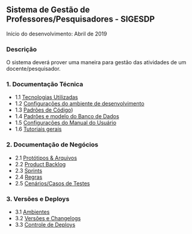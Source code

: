 ## Sistema de Gestão de Professores/Pesquisadores - SIGESDP

Início do desenvolvimento: Abril de 2019

### Descrição

O sistema deverá prover uma maneira para gestão das atividades de um docente/pesquisador.

### 1. Documentação Técnica

- 1.1 [Tecnologias Utilizadas](https://github.com/HemersonGH/sigesdp/wiki/tecnologias)
- 1.2 [Configurações do ambiente de desenvolvimento](https://github.com/HemersonGH/sigesdp/wiki/configuracoes-ambiente)
- 1.3 [Padrões de Código](https://github.com/HemersonGH/sigesdp/wiki/padroes-codigos/padroes-codigos))
- 1.4 [Padrões e modelo do Banco de Dados](https://github.com/HemersonGH/sigesdp/wiki/padroes-modelo-bd)
- 1.5 [Configurações do Manual do Usuário](https://github.com/HemersonGH/sigesdp/wiki/configuracoes-manual)
- 1.6 [Tutoriais gerais](https://github.com/HemersonGH/sigesdp/wiki/tutoriais-gerais)

### 2. Documentação de Negócios

- 2.1 [Protótipos & Arquivos](https://github.com/HemersonGH/sigesdp/wiki/arquivos)
- 2.2 [Product Backlog](https://github.com/HemersonGH/sigesdp/wiki/product-backlog)
- 2.3 [Sprints](https://github.com/HemersonGH/sigesdp/wiki/sprints)
- 2.4 [Regras](https://github.com/HemersonGH/sigesdp/wiki/regras)
- 2.5 [Cenários/Casos de Testes](https://github.com/HemersonGH/sigesdp/wiki/cenarios-teste)
 
### 3. Versões e Deploys

- 3.1 [Ambientes](https://github.com/HemersonGH/sigesdp/wiki/ambientes)
- 3.2 [Versões e Changelogs](https://github.com/HemersonGH/sigesdp/wiki/versoes-changelogs)
- 3.3 [Controle de Deploys](https://github.com/HemersonGH/sigesdp/wiki/controle-deploys)





